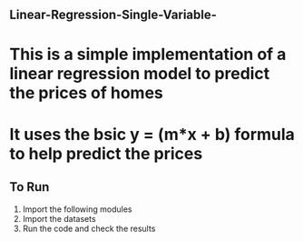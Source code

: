 ## Linear-Regression-Single-Variable-

# This is a simple implementation of a linear regression model to predict the prices of homes
# It uses the bsic y = (m*x + b) formula to help predict the prices

## To Run ##

1) Import the following modules
2) Import the datasets
3) Run the code and check the results
